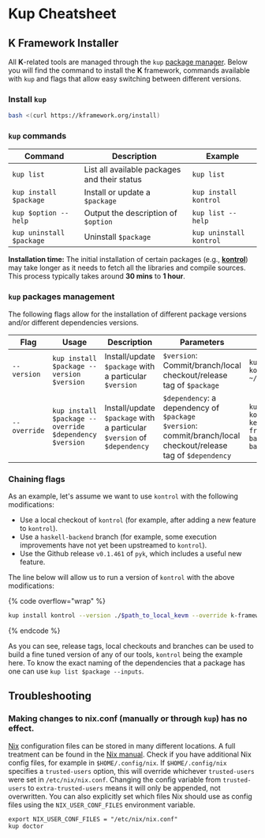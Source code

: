# Kup Cheatsheet

## K Framework Installer

All **K**-related tools are managed through the `kup` [package manager](https://github.com/runtimeverification/kup). Below you will find the command to install the **K** framework, commands available with `kup` and flags that allow easy switching between different versions.

### **Install `kup`**

```bash
bash <(curl https://kframework.org/install)
```

### `kup` commands

<table data-full-width="false"><thead><tr><th>Command</th><th>Description</th><th>Example</th></tr></thead><tbody><tr><td><code>kup list</code></td><td>List all available packages and their status</td><td><code>kup list</code></td></tr><tr><td><code>kup install $package</code></td><td>Install or update a <code>$package</code></td><td><code>kup install kontrol</code></td></tr><tr><td><code>kup $option --help</code></td><td>Output the description of <code>$option</code></td><td><code>kup list --help</code></td></tr><tr><td><code>kup uninstall $package</code></td><td>Uninstall <code>$package</code></td><td><code>kup uninstall kontrol</code></td></tr></tbody></table>

**Installation time:** The initial installation of certain packages (e.g., [**kontrol**](https://github.com/runtimeverification/kontrol)) may take longer as it needs to fetch all the libraries and compile sources. This process typically takes around **30 mins** to **1 hour**.

### `kup` packages management

The following flags allow for the installation of different package versions and/or different dependencies versions.

<table data-full-width="true"><thead><tr><th width="154">Flag</th><th width="231">Usage</th><th width="227">Description</th><th width="191">Parameters</th><th>Example</th></tr></thead><tbody><tr><td><code>--version</code></td><td><code>kup install $package --version $version</code></td><td>Install/update <code>$package</code> with a particular <code>$version</code></td><td><code>$version</code>: Commit/branch/local checkout/release tag of <code>$package</code></td><td><code>kup install kontrol --version ~/kontrol</code></td></tr><tr><td><code>--override</code></td><td><code>kup install $package --override $dependency $version</code></td><td>Install/update <code>$package</code> with a particular <code>$version</code> of <code>$dependency</code></td><td><code>$dependency</code>: a dependency of <code>$package</code><br><code>$version</code>: commit/branch/local checkout/release tag of <code>$dependency</code></td><td><code>kup install kontrol --override kevm/k-framework/haskell-backend ~/haskell-backend</code></td></tr></tbody></table>

### **Chaining flags**

As an example, let's assume we want to use `kontrol` with the following modifications:

* Use a local checkout of `kontrol` (for example, after adding a new feature to `kontrol`).
* Use a `haskell-backend` branch (for example, some execution improvements have not yet been upstreamed to `kontrol`).
* Use the Github release `v0.1.461` of `pyk`, which includes a useful new feature.

The line below will allow us to run a version of `kontrol` with the above modifications:

{% code overflow="wrap" %}
```bash
kup install kontrol --version ./$path_to_local_kevm --override k-framework/haskell-backend $haskell-branch pyk ./$path_to_local_pyk
```
{% endcode %}

As you can see, release tags, local checkouts and branches can be used to build a fine tuned version of any of our tools, `kontrol` being the example here. To know the exact naming of the dependencies that a package has one can use `kup list $package --inputs`.

## Troubleshooting

### Making changes to nix.conf (manually or through `kup`) has no effect.

[Nix](https://nixos.org/) configuration files can be stored in many different locations. A full treatment can be found in the [Nix manual](https://nixos.org/manual/nix/stable/command-ref/conf-file). Check if you have additional Nix config files, for example in `$HOME/.config/nix`. If `$HOME/.config/nix` specifies a `trusted-users` option, this will override whichever `trusted-users` were set in `/etc/nix/nix.conf`. Changing the config variable from `trusted-users` to `extra-trusted-users` means it will only be appended, not overwritten. You can also explicitly set which files Nix should use as config files using the `NIX_USER_CONF_FILES` environment variable.

```
export NIX_USER_CONF_FILES = "/etc/nix/nix.conf"
kup doctor
```
